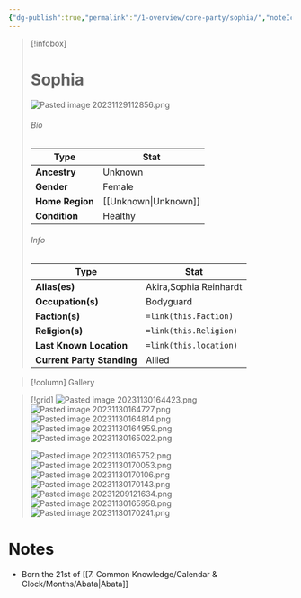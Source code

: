 ```yaml
---
{"dg-publish":true,"permalink":"/1-overview/core-party/sophia/","noteIcon":""}
---
```



> [!infobox]
> # Sophia
> ![Pasted image 20231129112856.png](/img/user/x.%20Assets/Attachments/Pasted%20image%2020231129112856.png)
> ###### Bio
> Type |  Stat |
> ---|---|
> **Ancestry** | Unknown |
> **Gender** | Female |
> **Home Region** | [[Unknown\|Unknown]] |
> **Condition** | Healthy |
> ###### Info
> Type |  Stat |
> ---|---|
> **Alias(es)** | Akira,Sophia Reinhardt |
> **Occupation(s)** | Bodyguard |
> **Faction(s)** | `=link(this.Faction)` |
> **Religion(s)** | `=link(this.Religion)` |
> **Last Known Location** | `=link(this.location)` |
> **Current Party Standing** | Allied |

> [!column] Gallery 

> [!grid] 
![Pasted image 20231130164423.png](/img/user/x.%20Assets/Attachments/Pasted%20image%2020231130164423.png)
![Pasted image 20231130164727.png](/img/user/x.%20Assets/Attachments/Pasted%20image%2020231130164727.png)
![Pasted image 20231130164814.png](/img/user/x.%20Assets/Attachments/Pasted%20image%2020231130164814.png)
![Pasted image 20231130164959.png](/img/user/x.%20Assets/Attachments/Pasted%20image%2020231130164959.png)
![Pasted image 20231130165022.png](/img/user/x.%20Assets/Attachments/Pasted%20image%2020231130165022.png)
>
>![Pasted image 20231130165752.png](/img/user/x.%20Assets/Attachments/Pasted%20image%2020231130165752.png)
>![Pasted image 20231130170053.png](/img/user/x.%20Assets/Attachments/Pasted%20image%2020231130170053.png)
>![Pasted image 20231130170106.png](/img/user/x.%20Assets/Attachments/Pasted%20image%2020231130170106.png)
>![Pasted image 20231130170143.png](/img/user/x.%20Assets/Attachments/Pasted%20image%2020231130170143.png)
>![Pasted image 20231209121634.png](/img/user/x.%20Assets/Attachments/Pasted%20image%2020231209121634.png)
>![Pasted image 20231130165958.png](/img/user/x.%20Assets/Attachments/Pasted%20image%2020231130165958.png)
>![Pasted image 20231130170241.png](/img/user/x.%20Assets/Attachments/Pasted%20image%2020231130170241.png)

# Notes

- Born the 21st of [[7. Common Knowledge/Calendar & Clock/Months/Abata\|Abata]] 

